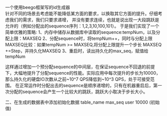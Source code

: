 一个使用beego框架写的id生成器                                                                       
针对不同的场景去考虑能不能降低某方面的要求，以换取其它方面的提升。仔细考虑我们的需求，我们只要求递增，
并没有要求连续，也就是说出现一大段跳跃是允许的（例如分配出的sequence序列：1,2,3,10,100,101）。
于是我们实现了一个简单优雅的策略:
1、内存中储存从数据库中读取的sequence:tempNum，以及分配上限：MAXSEQ
2、分配sequence时，将tempNum++，同时与分配上限MAXSEQ比较：如果tempNum >= MAXSEQ,将分配上限提升一个步长
MAXSEQ +=Step，并持久化MAXSEQ
3、重启时，读出持久化的max_seq，赋值给tempNum


这样通过增加一个预分配sequence的中间层，在保证sequence不回退的前提下，大幅地提升了分配sequence的性能。实际应用中每次提升的步长为10000，
那么持久化的硬盘IO次数从之前~10^7 QPS降低到~10^3 QPS，处于可接受范围。
在正常运作时分配出去的sequence是顺序递增的，只有在机器重启后，第一次分配的sequence会产生一个比较大的跳跃，跳跃大小取决于步长大小。

二、在生成的数据表中添加初始化数据
table_name			    max_seq
   user              10000
                  (初始值)
